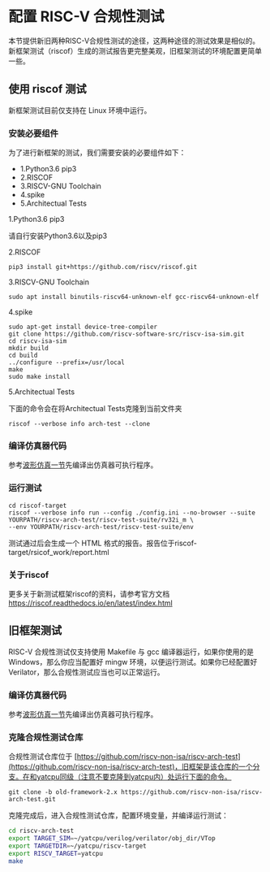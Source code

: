 # 配置 RISC-V 合规性测试

本节提供新旧两种RISC-V合规性测试的途径，这两种途径的测试效果是相似的。新框架测试（riscof）生成的测试报告更完整美观，旧框架测试的环境配置更简单一些。

## 使用 riscof 测试

新框架测试目前仅支持在 Linux 环境中运行。

### 安装必要组件

为了进行新框架的测试，我们需要安装的必要组件如下：

- 1.Python3.6  pip3 
- 2.RISCOF   
- 3.RISCV-GNU Toolchain   
- 4.spike   
- 5.Architectual Tests

1.Python3.6  pip3 

请自行安装Python3.6以及pip3

2.RISCOF

```
pip3 install git+https://github.com/riscv/riscof.git
```

3.RISCV-GNU Toolchain 

```
sudo apt install binutils-riscv64-unknown-elf gcc-riscv64-unknown-elf
```

4.spike

```
sudo apt-get install device-tree-compiler
git clone https://github.com/riscv-software-src/riscv-isa-sim.git
cd riscv-isa-sim
mkdir build
cd build
../configure --prefix=/usr/local
make
sudo make install
```

5.Architectual Tests

下面的命令会在将Architectual Tests克隆到当前文件夹
```
riscof --verbose info arch-test --clone
```

### 编译仿真器代码

参考[波形仿真一节](simulation.md#%E4%BD%BF%E7%94%A8-verilator-%E4%BB%BF%E7%9C%9F%E7%94%9F%E6%88%90%E6%B3%A2%E5%BD%A2%E6%96%87%E4%BB%B6)先编译出仿真器可执行程序。

  
### 运行测试

```
cd riscof-target
riscof --verbose info run --config ./config.ini --no-browser --suite YOURPATH/riscv-arch-test/riscv-test-suite/rv32i_m \
--env YOURPATH/riscv-arch-test/riscv-test-suite/env
```

测试通过后会生成一个 HTML 格式的报告。报告位于riscof-target/rsicof_work/report.html

### 关于riscof

更多关于新测试框架riscof的资料，请参考官方文档<https://riscof.readthedocs.io/en/latest/index.html>

## 旧框架测试

RISC-V 合规性测试仅支持使用 Makefile 与 gcc 编译器运行，如果你使用的是 Windows，那么你应当配置好 mingw 环境，以便运行测试。如果你已经配置好 Verilator，那么合规性测试应当也可以正常运行。

### 编译仿真器代码

参考[波形仿真一节](simulation.md#%E4%BD%BF%E7%94%A8-verilator-%E4%BB%BF%E7%9C%9F%E7%94%9F%E6%88%90%E6%B3%A2%E5%BD%A2%E6%96%87%E4%BB%B6)先编译出仿真器可执行程序。

### 克隆合规性测试仓库

合规性测试仓库位于 [https://github.com/riscv-non-isa/riscv-arch-test](https://github.com/riscv-non-isa/riscv-arch-test)，旧框架是该仓库的一个分支。在和yatcpu同级（注意不要克隆到yatcpu内）处运行下面的命令。

```
git clone -b old-framework-2.x https://github.com/riscv-non-isa/riscv-arch-test.git
```

克隆完成后，进入合规性测试仓库，配置环境变量，并编译运行测试：

```bash
cd riscv-arch-test
export TARGET_SIM=~/yatcpu/verilog/verilator/obj_dir/VTop
export TARGETDIR=~/yatcpu/riscv-target
export RISCV_TARGET=yatcpu
make
```
